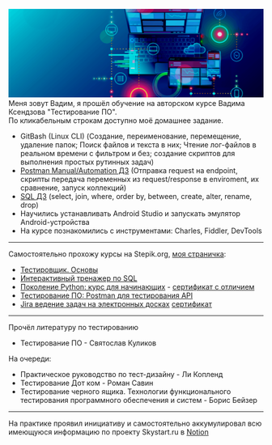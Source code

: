 ![QA](5.png)  
Меня зовут Вадим, я прошёл обучение на авторском курсе Вадима Ксендзова "Тестирование ПО".  
По кликабельным строкам доступно моё домашнее задание.
- GitBash (Linux CLI) (Создание, переименование, перемещение, удаление папок; Поиск файлов и текста в них; Чтение лог-файлов в реальном времени с фильтром и без; создание скриптов для выполнения простых рутинных задач)
- [Postman Manual/Automation ДЗ](https://github.com/Linkin89/Postman) (Отправка request на endpoint, скрипты передача переменных из request/response в enviroment, их сравнение, запуск коллекций)
- [SQL ДЗ](https://github.com/Linkin89/SQL) (select, join, where, order by, between, create, alter, rename, drop)
- Научились устанавливать Android Studio и запускать эмулятор Android-устройства
- На курсе познакомились с инструментами: Charles, Fiddler, DevTools
--- 
Самостоятельно прохожу курсы на Stepik.org, [моя страничка](https://stepik.org/users/448350202):
- [Тестировщик. Основы](https://stepik.org/course/116387)
- [Интерактивный тренажер по SQL](https://stepik.org/course/63054)
- [Поколение Python: курс для начинающих](https://stepik.org/course/58852) - [сертификат с отличием](https://stepik.org/cert/1726761)
- [Тестирование ПО: Postman для тестирования API](https://stepik.org/course/120679)
- [Jira ведение задач на электронных досках](https://stepik.org/course/10425) [сертификат](https://stepik.org/cert/1744336)
---
Прочёл литературу по тестированию
- Тестирование ПО - Святослав Куликов

На очереди:
- Практическое руководство по тест-дизайну - Ли Копленд
- Тестирование Дот ком - Роман Савин
- Тестирование черного ящика. Технологии функционального тестирования программного обеспечения и систем - Борис Бейзер
---
На практике проявил инициативу и самостоятельно аккумулировал всю имеющуюся информацию по проекту Skystart.ru в [Notion](https://linkin89.notion.site/Skystart-ru-1b2fb54560294b3b881f4ce997409e6d)
